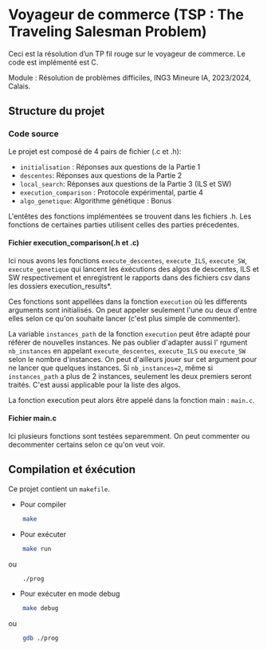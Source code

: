# Voyageur de commerce (TSP : The Traveling Salesman Problem)

Ceci est la résolution d’un TP fil rouge sur le voyageur de commerce. Le code est implémenté est C.

Module : Résolution de problèmes difficiles, ING3 Mineure IA, 2023/2024, Calais. 

## Structure du projet

### Code source
Le projet est composé de 4 pairs de fichier (.c et .h):

- `initialisation` : Réponses aux questions de la Partie 1
- `descentes`: Réponses aux questions de la Partie 2
- `local_search`: Réponses aux questions de la Partie 3 (ILS et SW)
- `execution_comparison` : Protocole expérimental, partie 4
- `algo_genetique`: Algorithme génétique : Bonus

L'entêtes des fonctions implémentées se trouvent dans les fichiers .h. Les fonctions de certaines parties utilisent celles des parties précedentes. 

#### Fichier execution_comparison(.h et .c)
Ici nous avons les fonctions `execute_descentes`, `execute_ILS`, `execute_SW`, `execute_genetique` qui lancent les éxécutions des algos de descentes, ILS et SW respectivement et enregistrent le rapports dans des fichiers csv dans les dossiers execution_results*.

Ces fonctions sont appellées dans la fonction `execution` où les differents arguments sont initialisés. On peut appeler seulement l'une ou deux d'entre elles selon ce qu'on souhaite lancer (c'est plus simple de commenter).

La variable `instances_path` de la fonction `execution` peut être adapté pour référer de nouvelles instances. Ne pas oublier d'adapter aussi l' rgument `nb_instances` en appelant `execute_descentes`, `execute_ILS` ou `execute_SW` selon le nombre d'instances.
On peut d'ailleurs jouer sur cet argument pour ne lancer que quelques instances. Si `nb_instances=2`, même si  `instances_path` a plus de 2 instances, seulement les deux premiers seront traités. C'est aussi applicable pour la liste des algos.

La fonction execution peut alors être appelé dans la fonction main : `main.c`.

#### Fichier main.c
Ici plusieurs fonctions sont testées separemment. On peut commenter ou decommenter certains selon ce qu'on veut voir.


## Compilation et éxécution
Ce projet contient un `makefile`.

- Pour compiler
```bash
    make
```

- Pour exécuter
```bash
    make run
```
ou

```bash
    ./prog
```

- Pour exécuter en mode debug
```bash
    make debug
```
ou

```bash
    gdb ./prog
```
